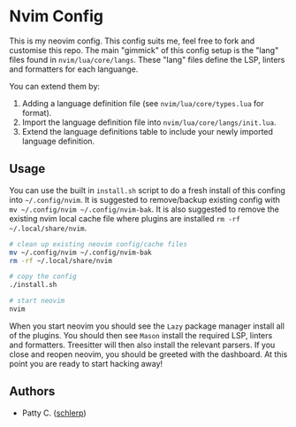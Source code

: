 # Nvim Config

This is my neovim config.
This config suits me, feel free to fork and customise this repo.
The main "gimmick" of this config setup is the "lang" files found in `nvim/lua/core/langs`.
These "lang" files define the LSP, linters and formatters for each languange.

You can extend them by:

1. Adding a language definition file (see `nvim/lua/core/types.lua` for format).
2. Import the language definition file into `nvim/lua/core/langs/init.lua`.
3. Extend the language definitions table to include your newly imported language definition.

## Usage

You can use the built in `install.sh` script to do a fresh install of this confing into `~/.config/nvim`.
It is suggested to remove/backup existing config with `mv ~/.config/nvim ~/.config/nvim-bak`.
It is also suggested to remove the existing nvim local cache file where plugins are installed `rm -rf ~/.local/share/nvim`.

```bash
# clean up existing neovim config/cache files
mv ~/.config/nvim ~/.config/nvim-bak
rm -rf ~/.local/share/nvim

# copy the config
./install.sh

# start neovim
nvim
```

When you start neovim you should see the `Lazy` package manager install all of the plugins.
You should then see `Mason` install the required LSP, linters and formatters.
Treesitter will then also install the relevant parsers.
If you close and reopen neovim, you should be greeted with the dashboard.
At this point you are ready to start hacking away!

## Authors

* Patty C. ([schlerp](https://github.com/schlerp))
